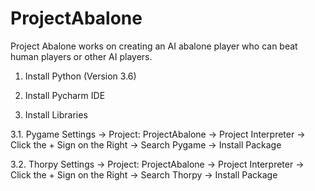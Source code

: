 # ProjectAbalone

Project Abalone works on creating an AI abalone player who can beat human players or other AI players.


1. Install Python (Version 3.6)


2. Install Pycharm IDE


3. Install Libraries

3.1. Pygame
Settings -> Project: ProjectAbalone -> Project Interpreter -> Click the + Sign on the Right -> Search Pygame -> Install Package

3.2. Thorpy
Settings -> Project: ProjectAbalone -> Project Interpreter -> Click the + Sign on the Right -> Search Thorpy -> Install Package
